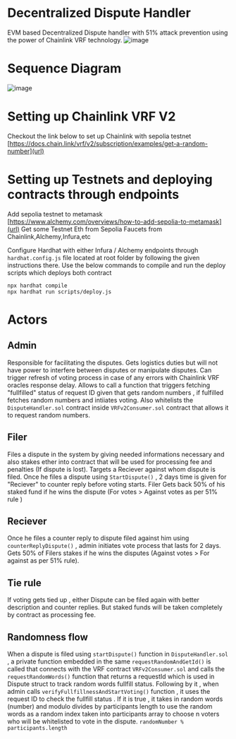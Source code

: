 # Decentralized Dispute Handler
 EVM based Decentralized Dispute handler with 51% attack prevention using the power of Chainlink VRF technology.
![image](https://github.com/SabariGanesh-K/Decentralized-Dispute-Handler/assets/64348740/f0b53bcb-8887-40bb-8368-7443b833053b)

# Sequence Diagram
![image](https://github.com/SabariGanesh-K/Decentralized-Dispute-Handler/assets/64348740/3dcd06c1-99d5-422b-b6d6-80fdee32c265)


# Setting up Chainlink VRF V2

Checkout the link below to set up Chainlink with sepolia testnet
[https://docs.chain.link/vrf/v2/subscription/examples/get-a-random-number](url)

# Setting up Testnets and deploying contracts through endpoints

Add sepolia testnet to metamask
[https://www.alchemy.com/overviews/how-to-add-sepolia-to-metamask](url)
Get some Testnet Eth from Sepolia Faucets from Chainlink,Alchemy,Infura,etc

Configure Hardhat with either Infura / Alchemy endpoints through ``` hardhat.config.js ``` file located at root folder by following the given instructions there.
Use the below commands to compile and run the deploy scripts which deploys both contract
```shell
npx hardhat compile
npx hardhat run scripts/deploy.js
```

# Actors

## Admin
Responsible for facilitating the disputes. Gets logistics duties but will not have power to interfere between disputes or manipulate disputes. Can trigger refresh of voting process in case of any errors with Chainlink VRF oracles response delay. Allows to call a function that triggers fetching "fullfilled" status of request ID given that gets random numbers , if fulfilled fetches random numbers and intiiates voting. Also whitelists the ```DisputeHandler.sol``` contract inside ```VRFv2Consumer.sol``` contract that allows it to request random numbers.

## Filer
Files a dispute in the system by giving needed informations necessary and also stakes ether into contract that will be used for processing fee and penalties (If dispute is lost). Targets a Reciever against whom dispute is filed. Once he files a dispute using ```StartDispute()``` , 2 days time is given for "Reciever" to counter reply before voting starts. Filer Gets back 50% of his staked fund if he wins the dispute (For votes > Against votes as per 51% rule )

## Reciever
Once he files a counter reply to dispute filed against him using ```counterReplyDispute()``` , admin initiates vote process that lasts for 2 days. Gets 50% of Filers stakes if he wins the disputes (Against votes > For against as per 51% rule).

## Tie rule
If voting gets tied up , either Dispute can be filed again with better description and counter replies. But staked funds will be taken completely by contract as processing fee.

## Randomness flow
When a dispute is filed using ```startDispute()``` function in ```DisputeHandler.sol ``` , a private function embedded in the same ```requestRandomAndGetId()``` is called that connects with the VRF contract ```VRFv2Consumer.sol``` and calls the ```requestRandomWords()``` function that returns a requestId which is used in Dispute struct  to track random words fullfill status.
Following by it , when admin calls ```verifyFullfillnessAndStartVoting()``` function , it uses the request ID to check the fullfill status . If it is true , it takes in random words (number) and modulo divides by participants length to use the random words as a random index taken into participants array to choose n voters who will be whitelisted to vote in the dispute.
``` randomNumber % participants.length ```



